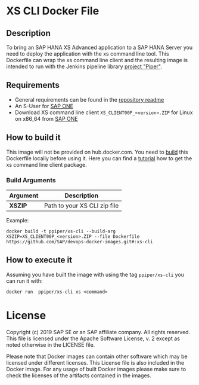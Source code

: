 # XS CLI Docker File
## Description
To bring an SAP HANA XS Advanced application to a SAP HANA Server you need to deploy the application with the xs command line tool. This Dockerfile can wrap the xs command line client and the resulting image is intended to run with the Jenkins pipeline library [project "Piper"][piper]. 

## Requirements
* General requirements can be found in the [repository readme][general]
* An S-User for [SAP ONE][sapone]
* Download XS command line client ```XS_CLIENT00P_<version>.ZIP``` for Linux on x86_64 from [SAP ONE][sapone]

## How to build it

This image will not be provided on hub.docker.com. You need to [build][dockerbuild] this Dockerfile locally before using it. Here you can find a [tutorial][xsclient] how to get the xs command line client package.

### Build Arguments
| Argument | Description |
| ---------| ------------|
| **XSZIP** | Path to your XS CLI zip file |

Example:
```
docker build -t ppiper/xs-cli --build-arg XSZIP=XS_CLIENT00P_<version>.ZIP --file Dockerfile https://github.com/SAP/devops-docker-images.git#:xs-cli
```

## How to execute it
Assuming you have built the image with using the tag `ppiper/xs-cli` you can run it with:

```
docker run  ppiper/xs-cli xs <command>
```


# License
Copyright (c) 2019 SAP SE or an SAP affiliate company. All rights reserved. This file is licensed under the Apache Software License, v. 2 except as noted otherwise in the LICENSE file.

Please note that Docker images can contain other software which may be licensed under different licenses. This License file is also included in the Docker image. For any usage of built Docker images please make sure to check the licenses of the artifacts contained in the images.

[piper]: https://sap.github.io/jenkins-library/
[xsclient]: https://developers.sap.com/germany/tutorials/hxe-ua-install-xs-xli-client.html
[sapone]: https://launchpad.support.sap.com/
[general]: https://github.com/SAP/devops-docker-images/blob/master/README.md
[dockerbuild]: https://docs.docker.com/engine/reference/commandline/build/
[dockerbuildadd]: https://docs.docker.com/engine/reference/builder/#add
